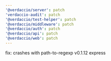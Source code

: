 ```yaml
---
'@verdaccio/server': patch
'verdaccio-audit': patch
'@verdaccio/test-helper': patch
'@verdaccio/middleware': patch
'@verdaccio/auth': patch
'@verdaccio/api': patch
'@verdaccio/web': patch
---
```


fix: crashes with path-to-regexp v0.1.12 express

